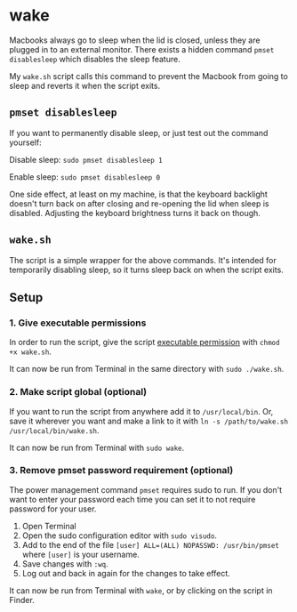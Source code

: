 # wake

Macbooks always go to sleep when the lid is closed, unless they are plugged in to an external monitor. There exists a hidden command `pmset disablesleep` which disables the sleep feature. 

My `wake.sh` script calls this command to prevent the Macbook from going to sleep and reverts it when the script exits.

## `pmset disablesleep`

If you want to permanently disable sleep, or just test out the command yourself:

Disable sleep: `sudo pmset disablesleep 1`

Enable sleep: `sudo pmset disablesleep 0`

One side effect, at least on my machine, is that the keyboard backlight doesn't turn back on after closing and re-opening the lid when sleep is disabled. Adjusting the keyboard brightness turns it back on though.

## `wake.sh`

The script is a simple wrapper for the above commands. It's intended for temporarily disabling sleep, so it turns sleep back on when the script exits. 

## Setup

### 1. Give executable permissions

In order to run the script, give the script [executable permission](https://support.apple.com/guide/terminal/make-a-file-executable-apdd100908f-06b3-4e63-8a87-32e71241bab4/2.10/mac/10.15) with `chmod +x wake.sh`. 

It can now be run from Terminal in the same directory with `sudo ./wake.sh`.

### 2. Make script global (optional)

If you want to run the script from anywhere add it to `/usr/local/bin`. Or, save it wherever you want and make a link to it with `ln -s /path/to/wake.sh /usr/local/bin/wake.sh`.

It can now be run from Terminal with `sudo wake`.

### 3. Remove pmset password requirement (optional)

The power management command `pmset` requires sudo to run. If you don't want to enter your password each time you can set it to not require password for your user.

1. Open Terminal
2. Open the sudo configuration editor with `sudo visudo`.
3. Add to the end of the file `[user] ALL=(ALL) NOPASSWD: /usr/bin/pmset` where `[user]` is your username.
4. Save changes with `:wq`.
5. Log out and back in again for the changes to take effect.

It can now be run from Terminal with `wake`, or by clicking on the script in Finder.
